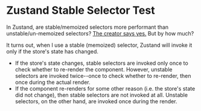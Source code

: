 # Zustand Stable Selector Test

In Zustand, are stable/memoized selectors more performant than
unstable/un-memoized selectors? [The creator says yes.](https://github.com/pmndrs/zustand/discussions/387#discussioncomment-722829) But by how much?

It turns out, when I use a stable (memoized) selector, Zustand will invoke it only if the store's state has changed.

- If the store's state changes, stable selectors are invoked only once to check whether to re-render the component. However, unstable selectors are invoked twice--once to check whether to re-render, then once during the actual render.
- If the component re-renders for some other reason (i.e. the store's state did not change), then stable selectors are not invoked at all. Unstable selectors, on the other hand, are invoked once during the render.
